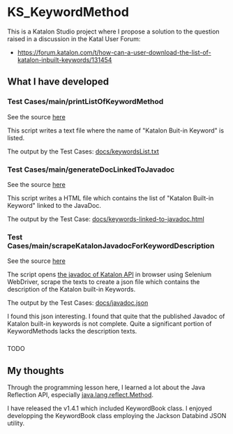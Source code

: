 # KS_KeywordMethod

This is a Katalon Studio project where I propose a solution to the question raised in a discussion in the Katal User Forum:

- https://forum.katalon.com/t/how-can-a-user-download-the-list-of-katalon-inbuilt-keywords/131454

## What I have developed

### Test Cases/main/printListOfKeywordMethod

See the source [here](https://github.com/kazurayam/KS_KeywordMethod/blob/master/Scripts/main/printListOfKeywordMethod/Script1716811853682.groovy)

This script writes a text file where the name of "Katalon Buit-in Keyword" is listed.

The output by the Test Cases: [docs/keywordsList.txt](https://kazurayam.github.io/KS_KeywordMethod/keywordsList.txt)

### Test Cases/main/generateDocLinkedToJavadoc

See the source [here](https://github.com/kazurayam/KS_KeywordMethod/blob/master/Scripts/main/generateDocLinkedToJavadoc/Script1716896356347.groovy)

This script writes a HTML file which contains the list of "Katalon Built-in Keyword" linked to the JavaDoc.

The output by the Test Case: [docs/keywords-linked-to-javadoc.html](https://kazurayam.github.io/KS_KeywordMethod/keywords-linked-to-javadoc.html)

### Test Cases/main/scrapeKatalonJavadocForKeywordDescription

See the source [here](https://github.com/kazurayam/KS_KeywordMethod/blob/master/Scripts/main/scrapeKatalonJavadocForKeywordDescription/Script1716974673457.groovy)

The script opens [the javadoc of Katalon API](https://api-docs.katalon.com/com/kms/katalon/core/webui/keyword/WebUiBuiltInKeywords.html) in browser using Selenium WebDriver, scrape the texts to create a json file which contains the description of the Katalon built-in Keywords.

The output by the Test Cases: [docs/javadoc.json](https://kazurayam.github.io/KS_KeywordMethod/javadoc.json)

I found this json interesting. I found that quite that the published Javadoc of Katalon built-in keywords is not complete. Quite a significant portion of KeywordMethods lacks the description texts.

###

TODO

## My thoughts

Through the programming lesson here, I learned a lot about the Java Reflection API, especially [java.lang.reflect.Method](https://docs.oracle.com/javase/8/docs/api/java/lang/reflect/Method.html).

I have released the v1.4.1 which included KeywordBook class. I enjoyed developping the KeywordBook class employing the Jackson Databind JSON utility.


